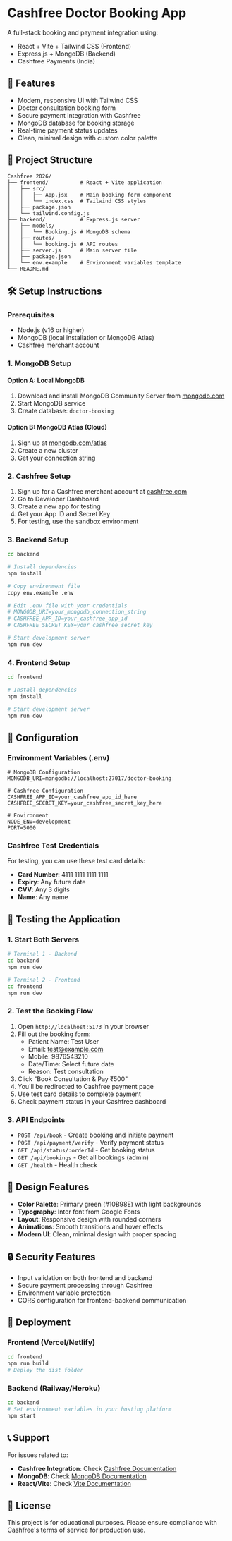 # Cashfree Doctor Booking App

A full-stack booking and payment integration using:
- React + Vite + Tailwind CSS (Frontend)
- Express.js + MongoDB (Backend)
- Cashfree Payments (India)

## 🚀 Features

- Modern, responsive UI with Tailwind CSS
- Doctor consultation booking form
- Secure payment integration with Cashfree
- MongoDB database for booking storage
- Real-time payment status updates
- Clean, minimal design with custom color palette

## 📁 Project Structure

```
Cashfree 2026/
├── frontend/          # React + Vite application
│   ├── src/
│   │   ├── App.jsx    # Main booking form component
│   │   └── index.css  # Tailwind CSS styles
│   ├── package.json
│   └── tailwind.config.js
├── backend/           # Express.js server
│   ├── models/
│   │   └── Booking.js # MongoDB schema
│   ├── routes/
│   │   └── booking.js # API routes
│   ├── server.js      # Main server file
│   ├── package.json
│   └── env.example    # Environment variables template
└── README.md
```

## 🛠️ Setup Instructions

### Prerequisites

- Node.js (v16 or higher)
- MongoDB (local installation or MongoDB Atlas)
- Cashfree merchant account

### 1. MongoDB Setup

#### Option A: Local MongoDB
1. Download and install MongoDB Community Server from [mongodb.com](https://www.mongodb.com/try/download/community)
2. Start MongoDB service
3. Create database: `doctor-booking`

#### Option B: MongoDB Atlas (Cloud)
1. Sign up at [mongodb.com/atlas](https://www.mongodb.com/atlas)
2. Create a new cluster
3. Get your connection string

### 2. Cashfree Setup

1. Sign up for a Cashfree merchant account at [cashfree.com](https://www.cashfree.com)
2. Go to Developer Dashboard
3. Create a new app for testing
4. Get your App ID and Secret Key
5. For testing, use the sandbox environment

### 3. Backend Setup

```bash
cd backend

# Install dependencies
npm install

# Copy environment file
copy env.example .env

# Edit .env file with your credentials
# MONGODB_URI=your_mongodb_connection_string
# CASHFREE_APP_ID=your_cashfree_app_id
# CASHFREE_SECRET_KEY=your_cashfree_secret_key

# Start development server
npm run dev
```

### 4. Frontend Setup

```bash
cd frontend

# Install dependencies
npm install

# Start development server
npm run dev
```

## 🔧 Configuration

### Environment Variables (.env)

```env
# MongoDB Configuration
MONGODB_URI=mongodb://localhost:27017/doctor-booking

# Cashfree Configuration
CASHFREE_APP_ID=your_cashfree_app_id_here
CASHFREE_SECRET_KEY=your_cashfree_secret_key_here

# Environment
NODE_ENV=development
PORT=5000
```

### Cashfree Test Credentials

For testing, you can use these test card details:
- **Card Number**: 4111 1111 1111 1111
- **Expiry**: Any future date
- **CVV**: Any 3 digits
- **Name**: Any name

## 🧪 Testing the Application

### 1. Start Both Servers

```bash
# Terminal 1 - Backend
cd backend
npm run dev

# Terminal 2 - Frontend
cd frontend
npm run dev
```

### 2. Test the Booking Flow

1. Open `http://localhost:5173` in your browser
2. Fill out the booking form:
   - Patient Name: Test User
   - Email: test@example.com
   - Mobile: 9876543210
   - Date/Time: Select future date
   - Reason: Test consultation
3. Click "Book Consultation & Pay ₹500"
4. You'll be redirected to Cashfree payment page
5. Use test card details to complete payment
6. Check payment status in your Cashfree dashboard

### 3. API Endpoints

- `POST /api/book` - Create booking and initiate payment
- `POST /api/payment/verify` - Verify payment status
- `GET /api/status/:orderId` - Get booking status
- `GET /api/bookings` - Get all bookings (admin)
- `GET /health` - Health check

## 🎨 Design Features

- **Color Palette**: Primary green (#10B98E) with light backgrounds
- **Typography**: Inter font from Google Fonts
- **Layout**: Responsive design with rounded corners
- **Animations**: Smooth transitions and hover effects
- **Modern UI**: Clean, minimal design with proper spacing

## 🔒 Security Features

- Input validation on both frontend and backend
- Secure payment processing through Cashfree
- Environment variable protection
- CORS configuration for frontend-backend communication

## 🚀 Deployment

### Frontend (Vercel/Netlify)
```bash
cd frontend
npm run build
# Deploy the dist folder
```

### Backend (Railway/Heroku)
```bash
cd backend
# Set environment variables in your hosting platform
npm start
```

## 📞 Support

For issues related to:
- **Cashfree Integration**: Check [Cashfree Documentation](https://docs.cashfree.com)
- **MongoDB**: Check [MongoDB Documentation](https://docs.mongodb.com)
- **React/Vite**: Check [Vite Documentation](https://vitejs.dev)

## 📝 License

This project is for educational purposes. Please ensure compliance with Cashfree's terms of service for production use.
